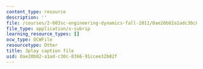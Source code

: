 ```yaml
---
content_type: resource
description: ''
file: /courses/2-003sc-engineering-dynamics-fall-2011/0ae20b82a1adc30c836691ccee32b82f_wERH7LtoUuE.srt
file_type: application/x-subrip
learning_resource_types: []
ocw_type: OCWFile
resourcetype: Other
title: 3play caption file
uid: 0ae20b82-a1ad-c30c-8366-91ccee32b82f
---
```

